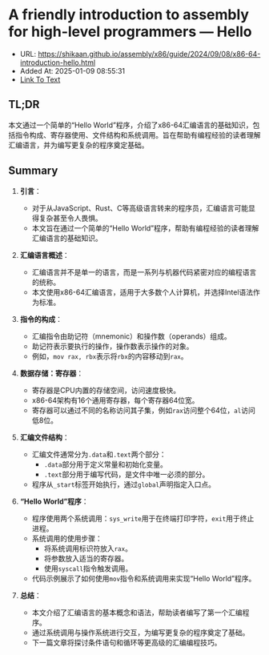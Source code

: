# A friendly introduction to assembly for high-level programmers — Hello
- URL: https://shikaan.github.io/assembly/x86/guide/2024/09/08/x86-64-introduction-hello.html
- Added At: 2025-01-09 08:55:31
- [Link To Text](2025-01-09-a-friendly-introduction-to-assembly-for-high-level-programmers-—-hello_raw.md)

## TL;DR
本文通过一个简单的“Hello World”程序，介绍了x86-64汇编语言的基础知识，包括指令构成、寄存器使用、文件结构和系统调用。旨在帮助有编程经验的读者理解汇编语言，并为编写更复杂的程序奠定基础。

## Summary
1. **引言**：
   - 对于从JavaScript、Rust、C等高级语言转来的程序员，汇编语言可能显得复杂甚至令人畏惧。
   - 本文旨在通过一个简单的“Hello World”程序，帮助有编程经验的读者理解汇编语言的基础知识。

2. **汇编语言概述**：
   - 汇编语言并不是单一的语言，而是一系列与机器代码紧密对应的编程语言的统称。
   - 本文使用x86-64汇编语言，适用于大多数个人计算机，并选择Intel语法作为标准。

3. **指令的构成**：
   - 汇编指令由助记符（mnemonic）和操作数（operands）组成。
   - 助记符表示要执行的操作，操作数表示操作的对象。
   - 例如，`mov rax, rbx`表示将`rbx`的内容移动到`rax`。

4. **数据存储：寄存器**：
   - 寄存器是CPU内置的存储空间，访问速度极快。
   - x86-64架构有16个通用寄存器，每个寄存器64位宽。
   - 寄存器可以通过不同的名称访问其子集，例如`rax`访问整个64位，`al`访问低8位。

5. **汇编文件结构**：
   - 汇编文件通常分为`.data`和`.text`两个部分：
     - `.data`部分用于定义常量和初始化变量。
     - `.text`部分用于编写代码，是文件中唯一必须的部分。
   - 程序从`_start`标签开始执行，通过`global`声明指定入口点。

6. **“Hello World”程序**：
   - 程序使用两个系统调用：`sys_write`用于在终端打印字符，`exit`用于终止进程。
   - 系统调用的使用步骤：
     - 将系统调用标识符放入`rax`。
     - 将参数放入适当的寄存器。
     - 使用`syscall`指令触发调用。
   - 代码示例展示了如何使用`mov`指令和系统调用来实现“Hello World”程序。

7. **总结**：
   - 本文介绍了汇编语言的基本概念和语法，帮助读者编写了第一个汇编程序。
   - 通过系统调用与操作系统进行交互，为编写更复杂的程序奠定了基础。
   - 下一篇文章将探讨条件语句和循环等更高级的汇编编程技巧。
